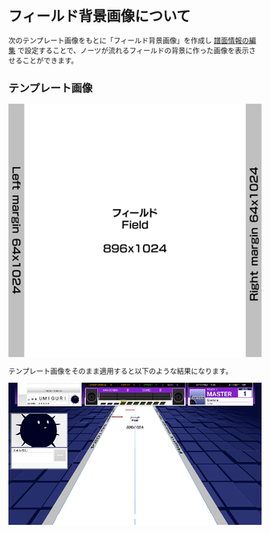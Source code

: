 # フィールド背景画像について

次のテンプレート画像をもとに「フィールド背景画像」を作成し [譜面情報の編集](basic-export#step1-譜面情報を設定する) で設定することで、ノーツが流れるフィールドの背景に作った画像を表示させることができます。



## テンプレート画像

![](img/fieldbg-template.png)  



テンプレート画像をそのまま適用すると以下のような結果になります。  

![](img/fieldbg-template-ex.png)